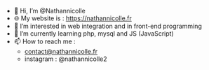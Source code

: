 - 👋 Hi, I’m @Nathannicolle
- 🌐 My website is : https://nathannicolle.fr
- 👀 I’m interested in web integration and in front-end programming
- 🌱 I’m currently learning php, mysql and JS (JavaScript)
- 📫 How to reach me :
  * contact@nathannicolle.fr
  * instagram : @nathannicolle2

<!---
Nathannicolle/Nathannicolle is a ✨ special ✨ repository because its `README.md` (this file) appears on your GitHub profile.
You can click the Preview link to take a look at your changes.
--->
